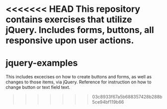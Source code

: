 <<<<<<< HEAD
This repository contains exercises that utilize jQuery. Includes forms, buttons, all responsive 
upon user actions.
=======
# jquery-examples
This includes excecises on how to create buttons and forms, as well as changes to those items, via jQuery. Reference for instruction on how to change button or text field text.
>>>>>>> 03c8933f67a5b688357428b288b5ce94bf119b66
